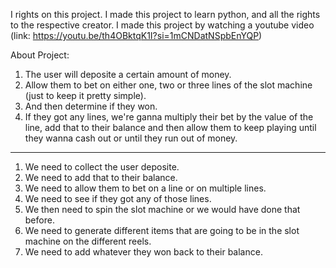 I  rights on this project. I made this project to learn python, and all the rights to the respective creator.
I made this project by watching a youtube video (link: https://youtu.be/th4OBktqK1I?si=1mCNDatNSpbEnYQP)

About Project:
1. The user will deposite a certain amount of money.
2. Allow them to bet on either one, two or three lines of the slot machine (just to keep it pretty simple).
3. And then determine if they won.
4. If they got any lines, we're ganna multiply their bet by the value of the line, add that to their balance and then allow them to keep playing until they wanna cash out or until they run out of money.

---

1. We need to collect the user deposite.
2. We need to add that to their balance.
3. We need to allow them to bet on a line or on multiple lines.
4. We need to see if they got any of those lines.
5. We then need to spin the slot machine or we would have done that before.
6. We need to generate different items that are going to be in the slot machine on the different reels.
7. We need to add whatever they won back to their balance.
